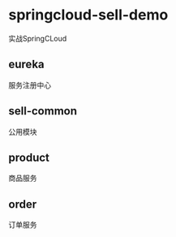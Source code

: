 # springcloud-sell-demo

实战SpringCLoud

## eureka

服务注册中心

## sell-common

公用模块

## product

商品服务

## order

订单服务
